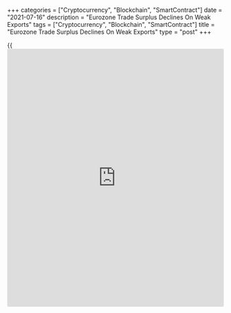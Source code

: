 +++
categories = ["Cryptocurrency", "Blockchain", "SmartContract"]
date = "2021-07-16"
description = "Eurozone Trade Surplus Declines On Weak Exports"
tags = ["Cryptocurrency", "Blockchain", "SmartContract"]
title = "Eurozone Trade Surplus Declines On Weak Exports"
type = "post"
+++

{{<iframe id="large-banner" src="https://www.bounty.group/#slide=26.0" width="100%" height="600" scrolling="no" style="border: 0px solid rgb(216, 221, 230); border-radius: 3px;">}}

The euro area trade surplus declined in May on weak foreign demand,
official data from Eurostat revealed on Friday.

The trade surplus fell to a seasonally adjusted EUR 9.4 billion in May
from EUR 13.4 billion in April.

Exports dropped 1.5 percent on a monthly basis in May, while imports
grew 0.7 percent.

On an unadjusted basis, the trade balance showed a surplus of EUR 7.5
billion in May compared to EUR 8.9 billion surplus in the same period
last year.

Shipments increased 31.9 percent from May 2020, a month which had been
heavily affected by the COVID-19 containment measures widely introduced
by the member states. Imports advanced 35.2 percent annually.

For comments and feedback [contact](https://www.playgroundfx.com/contact/): editorial@rtt[news](https://www.letsplayfx.com/blog/forex-news-website/).com

[Economic News][1]

 **What parts of the world are seeing the best (and worst) economic
performances lately? Click[here][2] to check out our [Econ Scorecard][2]
and find out! See up-to-the-moment [ranking](https://www.playgroundfx.com/blog/crypto-exchange-ranking/)s for the best and worst
performers in [GDP][3], [unemployment rate][4], [inflation][5] and much
more.**

   1. www.rtt[news](https://www.letsplayfx.com/blog/forex-news-website/).com/Content/EconomicNews.aspx
   2. www.rtt[news](https://www.letsplayfx.com/blog/forex-news-website/).com/economic-scorecard/world-rank/industrial-production/highest-performance.aspx
   3. www.rtt[news](https://www.letsplayfx.com/blog/forex-news-website/).com/economic-scorecard/world-rank/GDP/highest-performance.aspx
   4. www.rtt[news](https://www.letsplayfx.com/blog/forex-news-website/).com/economic-scorecard/world-rank/unemployment-rate/lowest-performance.aspx
   5. www.rtt[news](https://www.letsplayfx.com/blog/forex-news-website/).com/economic-scorecard/world-rank/CPI/highest-performance.aspx